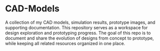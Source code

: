 # CAD-Models
A collection of my CAD models, simulation results, prototype images, and supporting documentation. This repository serves as a workspace for design exploration and prototyping progress. The goal of this repo is to document and share the evolution of designs from concept to prototype, while keeping all related resources organized in one place.

